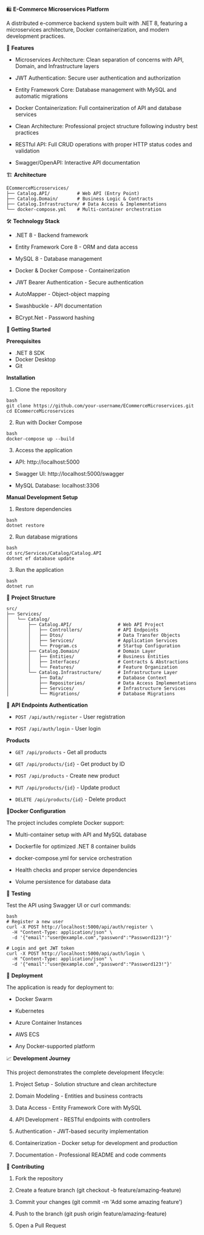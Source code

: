 🛍️ **E-Commerce Microservices Platform**

A distributed e-commerce backend system built with .NET 8, featuring a microservices architecture, Docker containerization, and modern development practices.

🚀 **Features**

- Microservices Architecture: Clean separation of concerns with API, Domain, and Infrastructure layers

- JWT Authentication: Secure user authentication and authorization

- Entity Framework Core: Database management with MySQL and automatic migrations

- Docker Containerization: Full containerization of API and database services

- Clean Architecture: Professional project structure following industry best practices

- RESTful API: Full CRUD operations with proper HTTP status codes and validation

- Swagger/OpenAPI: Interactive API documentation

🏗️ **Architecture**

    ECommerceMicroservices/
    ├── Catalog.API/          # Web API (Entry Point)
    ├── Catalog.Domain/       # Business Logic & Contracts
    ├── Catalog.Infrastructure/ # Data Access & Implementations
    └── docker-compose.yml    # Multi-container orchestration

🛠️ **Technology Stack**

- .NET 8 - Backend framework

- Entity Framework Core 8 - ORM and data access

- MySQL 8 - Database management

- Docker & Docker Compose - Containerization

- JWT Bearer Authentication - Secure authentication

- AutoMapper - Object-object mapping

- Swashbuckle - API documentation

- BCrypt.Net - Password hashing

**🚀 Getting Started**

**Prerequisites**

- .NET 8 SDK
- Docker Desktop
- Git

**Installation**

1. Clone the repository

```
bash
git clone https://github.com/your-username/ECommerceMicroservices.git
cd ECommerceMicroservices
```

2. Run with Docker Compose

```
bash
docker-compose up --build
```

3. Access the application

- API: http://localhost:5000

- Swagger UI: http://localhost:5000/swagger

- MySQL Database: localhost:3306

**Manual Development Setup**

1. Restore dependencies

```
bash
dotnet restore
```

2. Run database migrations

```
bash
cd src/Services/Catalog/Catalog.API
dotnet ef database update
```

3. Run the application

```
bash
dotnet run
```

📁 **Project Structure**

```
src/
├── Services/
│   └── Catalog/
│       ├── Catalog.API/                 # Web API Project
│       │   ├── Controllers/             # API Endpoints
│       │   ├── Dtos/                    # Data Transfer Objects
│       │   ├── Services/                # Application Services
│       │   └── Program.cs               # Startup Configuration
│       ├── Catalog.Domain/              # Domain Layer
│       │   ├── Entities/                # Business Entities
│       │   ├── Interfaces/              # Contracts & Abstractions
│       │   └── Features/                # Feature Organization
│       └── Catalog.Infrastructure/      # Infrastructure Layer
│           ├── Data/                    # Database Context
│           ├── Repositories/            # Data Access Implementations
│           ├── Services/                # Infrastructure Services
│           └── Migrations/              # Database Migrations
```

🔧 **API Endpoints**
**Authentication**

- `POST /api/auth/register` - User registration

- `POST /api/auth/login` - User login

**Products**

- `GET /api/products` - Get all products

- `GET /api/products/{id}` - Get product by ID

- `POST /api/products` - Create new product

- `PUT /api/products/{id}` - Update product

- `DELETE /api/products/{id}` - Delete product

🐳**Docker Configuration**

The project includes complete Docker support:

- Multi-container setup with API and MySQL database

- Dockerfile for optimized .NET 8 container builds

- docker-compose.yml for service orchestration

- Health checks and proper service dependencies

- Volume persistence for database data

🧪 **Testing**

Test the API using Swagger UI or curl commands:

```
bash
# Register a new user
curl -X POST http://localhost:5000/api/auth/register \
  -H "Content-Type: application/json" \
  -d '{"email":"user@example.com","password":"Password123!"}'

# Login and get JWT token
curl -X POST http://localhost:5000/api/auth/login \
  -H "Content-Type: application/json" \
  -d '{"email":"user@example.com","password":"Password123!"}'
```

🚀 **Deployment**

The application is ready for deployment to:

- Docker Swarm

- Kubernetes

- Azure Container Instances

- AWS ECS

- Any Docker-supported platform

📈 **Development Journey**

This project demonstrates the complete development lifecycle:

1. Project Setup - Solution structure and clean architecture

2. Domain Modeling - Entities and business contracts

3. Data Access - Entity Framework Core with MySQL

4. API Development - RESTful endpoints with controllers

5. Authentication - JWT-based security implementation

6. Containerization - Docker setup for development and production

7. Documentation - Professional README and code comments

🤝 **Contributing**

1. Fork the repository

2. Create a feature branch (git checkout -b feature/amazing-feature)

3. Commit your changes (git commit -m 'Add some amazing feature')

4. Push to the branch (git push origin feature/amazing-feature)

5. Open a Pull Request
